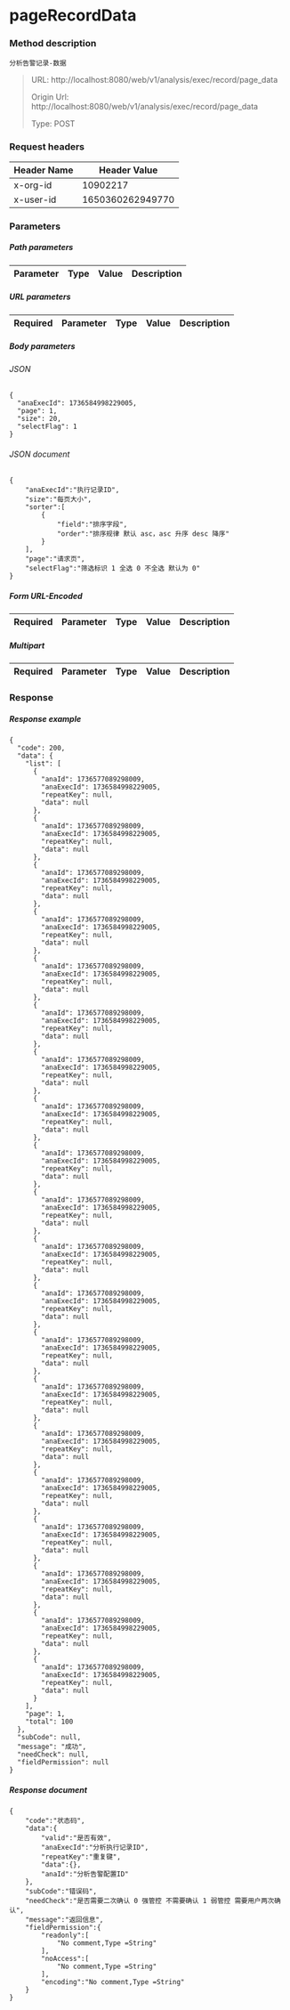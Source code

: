 # pageRecordData

### Method description

```
分析告警记录-数据
```

> URL: http://localhost:8080/web/v1/analysis/exec/record/page_data
>
> Origin Url: http://localhost:8080/web/v1/analysis/exec/record/page_data
>
> Type: POST


### Request headers

|Header Name| Header Value|
|---------|------|
|x-org-id|10902217|
|x-user-id|1650360262949770|

### Parameters

##### Path parameters

| Parameter | Type | Value | Description |
|---------|------|------|------------|


##### URL parameters

|Required| Parameter | Type | Value | Description |
|---------|---------|------|------|------------|


##### Body parameters

###### JSON

```
{
  "anaExecId": 1736584998229005,
  "page": 1,
  "size": 20,
  "selectFlag": 1
}
```

###### JSON document

```
{
	"anaExecId":"执行记录ID",
	"size":"每页大小",
	"sorter":[
		{
			"field":"排序字段",
			"order":"排序规律 默认 asc，asc 升序 desc 降序"
		}
	],
	"page":"请求页",
	"selectFlag":"筛选标识 1 全选 0 不全选 默认为 0"
}
```


##### Form URL-Encoded
|Required| Parameter | Type | Value | Description |
|---------|---------|------|------|------------|


##### Multipart
|Required | Parameter | Type | Value | Description |
|---------|---------|------|------|------------|


### Response

##### Response example

```
{
  "code": 200,
  "data": {
    "list": [
      {
        "anaId": 1736577089298009,
        "anaExecId": 1736584998229005,
        "repeatKey": null,
        "data": null
      },
      {
        "anaId": 1736577089298009,
        "anaExecId": 1736584998229005,
        "repeatKey": null,
        "data": null
      },
      {
        "anaId": 1736577089298009,
        "anaExecId": 1736584998229005,
        "repeatKey": null,
        "data": null
      },
      {
        "anaId": 1736577089298009,
        "anaExecId": 1736584998229005,
        "repeatKey": null,
        "data": null
      },
      {
        "anaId": 1736577089298009,
        "anaExecId": 1736584998229005,
        "repeatKey": null,
        "data": null
      },
      {
        "anaId": 1736577089298009,
        "anaExecId": 1736584998229005,
        "repeatKey": null,
        "data": null
      },
      {
        "anaId": 1736577089298009,
        "anaExecId": 1736584998229005,
        "repeatKey": null,
        "data": null
      },
      {
        "anaId": 1736577089298009,
        "anaExecId": 1736584998229005,
        "repeatKey": null,
        "data": null
      },
      {
        "anaId": 1736577089298009,
        "anaExecId": 1736584998229005,
        "repeatKey": null,
        "data": null
      },
      {
        "anaId": 1736577089298009,
        "anaExecId": 1736584998229005,
        "repeatKey": null,
        "data": null
      },
      {
        "anaId": 1736577089298009,
        "anaExecId": 1736584998229005,
        "repeatKey": null,
        "data": null
      },
      {
        "anaId": 1736577089298009,
        "anaExecId": 1736584998229005,
        "repeatKey": null,
        "data": null
      },
      {
        "anaId": 1736577089298009,
        "anaExecId": 1736584998229005,
        "repeatKey": null,
        "data": null
      },
      {
        "anaId": 1736577089298009,
        "anaExecId": 1736584998229005,
        "repeatKey": null,
        "data": null
      },
      {
        "anaId": 1736577089298009,
        "anaExecId": 1736584998229005,
        "repeatKey": null,
        "data": null
      },
      {
        "anaId": 1736577089298009,
        "anaExecId": 1736584998229005,
        "repeatKey": null,
        "data": null
      },
      {
        "anaId": 1736577089298009,
        "anaExecId": 1736584998229005,
        "repeatKey": null,
        "data": null
      },
      {
        "anaId": 1736577089298009,
        "anaExecId": 1736584998229005,
        "repeatKey": null,
        "data": null
      },
      {
        "anaId": 1736577089298009,
        "anaExecId": 1736584998229005,
        "repeatKey": null,
        "data": null
      },
      {
        "anaId": 1736577089298009,
        "anaExecId": 1736584998229005,
        "repeatKey": null,
        "data": null
      }
    ],
    "page": 1,
    "total": 100
  },
  "subCode": null,
  "message": "成功",
  "needCheck": null,
  "fieldPermission": null
}
```

##### Response document
```
{
	"code":"状态码",
	"data":{
		"valid":"是否有效",
		"anaExecId":"分析执行记录ID",
		"repeatKey":"重复键",
		"data":{},
		"anaId":"分析告警配置ID"
	},
	"subCode":"错误码",
	"needCheck":"是否需要二次确认 0 强管控 不需要确认 1 弱管控 需要用户两次确认",
	"message":"返回信息",
	"fieldPermission":{
		"readonly":[
			"No comment,Type =String"
		],
		"noAccess":[
			"No comment,Type =String"
		],
		"encoding":"No comment,Type =String"
	}
}
```


